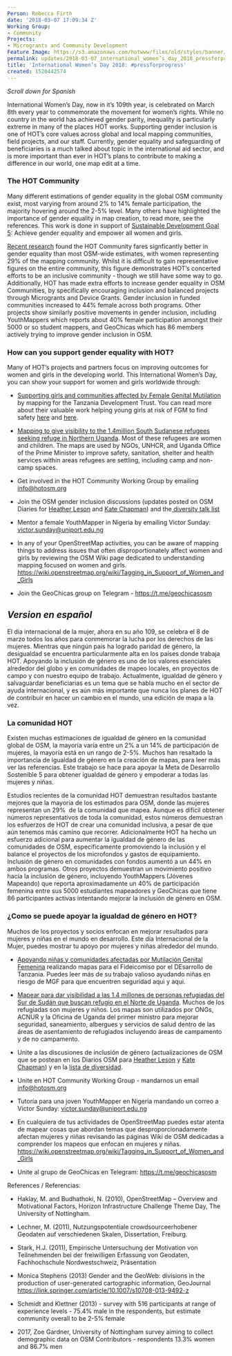```yaml
---
Person: Rebecca Firth
date: '2018-03-07 17:09:34 Z'
Working Group:
- Community
Projects:
- Microgrants and Community Development
Feature Image: https://s3.amazonaws.com/hotwww/files/old/styles/banner/public/Screen%20Shot%202018-03-07%20at%2012.13.18_0.png
permalink: updates/2018-03-07_international_women’s_day_2018_pressforprogress
title: 'International Women’s Day 2018: #pressforprogress'
created: 1520442574
---
```


*Scroll down for Spanish*


International Women’s Day, now in it’s 109th year, is celebrated on March 8th every year to commemorate the movement for women’s rights. While no country in the world has achieved gender parity, inequality is particularly extreme in many of the places HOT works. Supporting gender inclusion is one of HOT’s core values across global and local mapping communities, field projects, and our staff. Currently, gender equality and safeguarding of beneficiaries is a much talked about topic in the international aid sector, and is more important than ever in HOT’s plans to contribute to making a difference in our world, one map edit at a time.

### The HOT Community

Many different estimations of gender equality in the global OSM community exist, most varying from around 2% to 14% female participation, the majority hovering around the 2-5% level. Many others have highlighted the importance of gender equality in map creation, to read more, see the references. This work is done in support of <a  href="http://www.un.org/sustainabledevelopment/gender-equality/">Sustainable Development Goal 5</a>: Achieve gender equality and empower all women and girls.

<a href="https://drive.google.com/file/d/1BskG72I0M1eOSbw6K5QvqpGwPKecJz7l/view" target="_blank">Recent research</a> found the HOT Community fares signficantly better in gender equality than most OSM-wide estimates, with women representing 29% of the mapping community. Whilst it is difficult to gain representative figures on the entire community, this figure demonstrates HOT’s concerted efforts to be an inclusive community - though we still have some way to go. Additionally, HOT has made extra efforts to increase gender equality in OSM Communities, by specifically encouraging inclusion and balanced projects through Microgrants and Device Grants. Gender inclusion in funded communities increased to 44% female across both programs. Other projects show similarly positive movements in gender inclusion, including YouthMappers which reports about 40% female participation amongst their 5000 or so student mappers, and GeoChicas which has 86 members actively trying to improve gender inclusion in OSM.

###  How can you support gender equality with HOT?

Many of HOT’s projects and partners focus on improving outcomes for women and girls in the developing world. This International Women’s Day, you can show your support for women and girls worldwide through:


- <a  href="https://tasks.hotosm.org/contribute?difficulty=ALL&amp;organisation=Tanzania%20Development%20Trust">Supporting girls and communities affected by Female Genital Mutilation</a> by mapping for the Tanzania Development Trust. You can read more about their valuable work helping young girls at risk of FGM to find safety <a  href="https://www.theguardian.com/society/2017/feb/06/online-mapping-tool-gives-fgm-runaways-a-path-to-help?CMP=twt_a-world_b-gdnworld">here</a> and <a  href="http://www.missingmaps.org/blog/2017/02/20/fighting-fgm-in-tanzania/">here</a>.

- <a href="https://tasks.hotosm.org/contribute?difficulty=ALL&amp;text=uganda" target="_blank">Mapping to give visibility to the 1.4million South Sudanese refugees seeking refuge in Northern Uganda</a>. Most of these refugees are women and children. The maps are used by NGOs, UNHCR, and Uganda Office of the Prime Minister to improve safety, sanitation, shelter and health services within areas refugees are settling, including camp and non-camp spaces.

- Get involved in the HOT Community Working Group by emailing <a  href="mailto:info@hotosm.org">info@hotosm.org</a>

- Join the OSM gender inclusion discussions (updates posted on OSM Diaries for <a  href="https://www.openstreetmap.org/user/Heather%20Leson/diary">Heather Leson</a> and <a  href="https://www.openstreetmap.org/user/wonderchook/diary">Kate Chapman</a>) and the<a href="https://lists.openstreetmap.org/listinfo/diversity-talk"> diversity talk list</a>

- Mentor a female YouthMapper in Nigeria by emailing Victor Sunday: <a href="mailto:victor.sunday@uniport.edu.ng">victor.sunday@uniport.edu.ng</a>

- In any of your OpenStreetMap activities, you can be aware of mapping things to address issues that often disproportionately affect women and girls by reviewing the OSM Wiki page dedicated to understanding mapping focused on women and girls. https://wiki.openstreetmap.org/wiki/Tagging_in_Support_of_Women_and_Girls

- Join the GeoChicas group on Telegram - https://t.me/geochicasosm

## *Version en español*

El dia internacional de la mujer, ahora en su año 109, se celebra el 8 de marzo todos los años para conmemorar la lucha por los derechos de las mujeres. Mientras que ningún país ha logrado paridad de género, la desigualdad se encuentra particularmente alta en los países donde trabaja HOT. Apoyando la inclusión de género es uno de los valores esenciales alrededor del globo y en comunidades de mapeo locales, en proyectos de campo y con nuestro equipo de trabajo. Actualmente, igualdad de género y salvaguardar beneficiarias es un tema que se habla mucho en el sector de ayuda internacional, y es aún más importante que nunca los planes de HOT de contribuir en hacer un cambio en el mundo, una edición de mapa a la vez.

### La comunidad HOT

Existen muchas estimaciones de igualdad de género en la comunidad global de OSM, la mayoría varía entre un 2% a un 14% de participación de mujeres, la mayoría está en un rango de 2-5%. Muchos han resaltado la importancia de igualdad de género en la creación de mapas, para leer más ver las referencias. Este trabajo se hace para apoyar la Meta de Desarrollo Sostenible 5 para obtener igualdad de género y empoderar a todas las mujeres y niñas.

Estudios recientes de la comunidad HOT demuestran resultados bastante mejores que la mayoría de los estimados para OSM, donde las mujeres representan un 29% &nbsp;de la comunidad que mapea. Aunque es difícil obtener números representativos de toda la comunidad, estos números demuestran los esfuerzos de HOT de crear una comunidad inclusiva, a pesar de que aún tenemos más camino que recorrer. Adicionalmente HOT ha hecho un esfuerzo adicional para aumentar la igualdad de género de las comunidades de OSM, específicamente promoviendo la inclusión y el balance el proyectos de los microfondos y gastos de equipamiento. Inclusión de género en comunidades con fondos aumentó a un 44% en ambos programas. Otros proyectos demuestran un movimiento positivo hacia la inclusión de género, incluyendo YouthMappers (Jóvenes Mapeando) que reporta aproximadamente un 40% de participación femenina entre sus 5000 estudiantes mapeadores y GeoChicas que tiene 86 participantes activas intentando mejorar la inclusión de género en OSM.

### ¿Como se puede apoyar la igualdad de género en HOT?

Muchos de los proyectos y socios enfocan en mejorar resultados para mujeres y niñas en el mundo en desarrollo. Este dia Internacional de la Mujer, puedes mostrar tu apoyo por mujeres y niñas alrededor del mundo.

- <a href="https://tasks.hotosm.org/contribute?difficulty=ALL&amp;organisation=Tanzania%20Development%20Trust" target="_blank">Apoyando niñas y comunidades afectadas por Mutilación Genital Femenina</a> realizando mapas para el Fideicomiso por el DEsarrollo de Tanzania. Puedes leer más de su trabajo valioso ayudando niñas en riesgo de MGF para que encuentren seguridad aqui y aqui.

- <a href="https://tasks.hotosm.org/contribute?difficulty=ALL&amp;text=uganda">Mapear para dar visibilidad a las 1.4 millones de personas refugiadas del Sur de Sudán que buscan refugio en el Norte de Uganda</a>. Muchos de los refugiadas son mujeres y niños. Los mapas son utilizados por ONGs, ACNUR y la Oficina de Uganda del primer ministro para mejorar seguridad, saneamiento, albergues y servicios de salud dentro de las áreas de asentamiento de refugiados incluyendo áreas de campamento y de no campamento.

- Unite a las discusiones de inclusión de género (actualizaciones de OSM que se postean en los Diarios OSM para <a href="https://www.openstreetmap.org/user/Heather%20Leson/diary">Heather Leson</a> y <a href="https://www.openstreetmap.org/user/wonderchook/diary">Kate Chapman</a>) y en la <a href="https://lists.openstreetmap.org/listinfo/diversity-talk">lista de diversidad</a>.

- Unite en HOT Community Working Group - mandarnos un email info@hotosm.org

- Tutoría para una joven YouthMapper en Nigeria mandando un correo a Victor Sunday: <a href="mailto:victor.sunday@uniport.edu.ng">victor.sunday@uniport.edu.ng</a>

- En cualquiera de tus actividades de OpenStreetMap puedes estar atenta de mapear cosas que abordan temas que desproporcionadamente afectan mujeres y niñas revisando las páginas Wiki de OSM dedicadas a comprender los mapeos que enfocan en mujeres y niñas. <a href="https://wiki.openstreetmap.org/wiki/Tagging_in_Support_of_Women_and_Girls">https://wiki.openstreetmap.org/wiki/Tagging_in_Support_of_Women_and_Girls</a>

- Unite al grupo de GeoChicas en Telegram: <a href="https://t.me/geochicasosm">https://t.me/geochicasosm</a>

References / Referencias:

- Haklay, M. and Budhathoki, N. (2010), OpenStreetMap – Overview and Motivational Factors, Horizon Infrastructure Challenge Theme Day, The University of Nottingham.

- Lechner, M. (2011), Nutzungspotentiale crowdsourceerhobener Geodaten auf verschiedenen Skalen, Dissertation, Freiburg.

- Stark, H.J. (2011), Empirische Untersuchung der Motivation von Teilnehmenden bei der freiwilligen Erfassung von Geodaten, Fachhochschule Nordwestschweiz, Präsentation

- Monica Stephens (2013) Gender and the GeoWeb: divisions in the production of user-generated cartographic information, GeoJournal <a href="https://link.springer.com/article/10.1007/s10708-013-9492-z">https://link.springer.com/article/10.1007/s10708-013-9492-z</a>

- Schmidt and Klettner (2013) - survey with 516 participants at range of experience levels - 75.4% male in the respondents, but estimate community overall to be 2-5% female

- 2017, Zoe Gardner, University of Nottingham survey aiming to collect demographic data on OSM Contributors - respondents 13.3% women and 86.7% men
